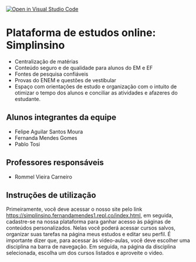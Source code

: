 [![Open in Visual Studio Code](https://classroom.github.com/assets/open-in-vscode-f059dc9a6f8d3a56e377f745f24479a46679e63a5d9fe6f495e02850cd0d8118.svg)](https://classroom.github.com/online_ide?assignment_repo_id=452389&assignment_repo_type=GroupAssignmentRepo)
# Plataforma de estudos online: Simplinsino
* Centralização de matérias 
* Conteúdo seguro e de qualidade para alunos do EM e EF
* Fontes de pesquisa confiáveis
* Provas do ENEM e questões de vestibular
* Espaço com orientações de estudo e organização com o intuito de otimizar o tempo dos alunos e conciliar as atividades e afazeres do estudante.  

## Alunos integrantes da equipe

* Felipe Aguilar Santos Moura
* Fernanda Mendes Gomes
* Pablo Tosi 

## Professores responsáveis

* Rommel Vieira Carneiro

## Instruções de utilização

Primeiramente, você deve acessar o nosso site pelo link https://simplinsino.fernandamendes1.repl.co/index.html, em seguida, cadastre-se na nossa plataforma para ganhar acesso às páginas de conteúdos personalizados. Nelas você poderá acessar cursos salvos, organizar suas tarefas na página meus estudos e editar seu perfil. É importante dizer que, para acessar às video-aulas, você deve escolher uma disciplina na barra de navegação. Em seguida, na página da disciplina selecionada, escolha um dos cursos listados e aproveite o video.


